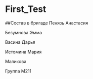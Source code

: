 # First_Test

##Состав в бригаде
 Пенязь Анастасия

 Безумнова Эмма
  
 Васина Дарья
 
 Истомина Мария
 
 Маликова
 
Группа М211 
